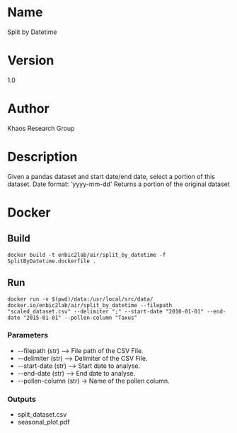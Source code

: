 # Name
Split by Datetime

# Version
1.0

# Author
Khaos Research Group

# Description
Given a pandas dataset and start date/end date, select a portion of this dataset.
Date format: 'yyyy-mm-dd'
Returns a portion of the original dataset

# Docker
## Build
```shell
docker build -t enbic2lab/air/split_by_datetime -f SplitByDatetime.dockerfile .
```
## Run
```shell
docker run -v $(pwd)/data:/usr/local/src/data/ docker.io/enbic2lab/air/split_by_datetime --filepath "scaled_dataset.csv" --delimiter ";" --start-date "2010-01-01" --end-date "2015-01-01" --pollen-column "Taxus"

```

### Parameters
* --filepath (str) --> File path of the CSV File.
* --delimiter (str) --> Delimiter of the CSV File.
* --start-date (str) --> Start date to analyse.
* --end-date (str) --> End date to analyse.
* --pollen-column (str) -> Name of the pollen column.

### Outputs
* split_dataset.csv
* seasonal_plot.pdf
